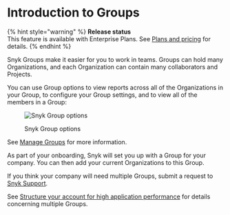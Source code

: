 # Introduction to Groups

{% hint style="warning" %}
**Release status**\
This feature is available with Enterprise Plans. See [Plans and pricing](https://snyk.io/plans/) for details.
{% endhint %}

Snyk Groups make it easier for you to work in teams. Groups can hold many Organizations, and each Organization can contain many collaborators and Projects.

You can use Group options to view reports across all of the Organizations in your Group, to configure your Group settings, and to view all of the members in a Group:

<div align="left">

<figure><img src="../../.gitbook/assets/Screenshot 2023-04-24 at 15.34.14 (1) (1).png" alt="Snyk Group options"><figcaption><p>Snyk Group options</p></figcaption></figure>

</div>

See [Manage Groups](manage-groups.md) for more information.

As part of your onboarding, Snyk will set you up with a Group for your company. You can then add your current Organizations to this Group.&#x20;

If you think your company will need multiple Groups, submit a request to [Snyk Support](https://snyk.zendesk.com/agent/dashboard).

See [Structure your account for high application performance](structure-your-account-for-high-application-performance.md) for details concerning multiple Groups.
